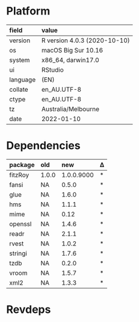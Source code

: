 # Platform

|field    |value                        |
|:--------|:----------------------------|
|version  |R version 4.0.3 (2020-10-10) |
|os       |macOS Big Sur 10.16          |
|system   |x86_64, darwin17.0           |
|ui       |RStudio                      |
|language |(EN)                         |
|collate  |en_AU.UTF-8                  |
|ctype    |en_AU.UTF-8                  |
|tz       |Australia/Melbourne          |
|date     |2022-01-10                   |

# Dependencies

|package |old   |new        |Δ  |
|:-------|:-----|:----------|:--|
|fitzRoy |1.0.0 |1.0.0.9000 |*  |
|fansi   |NA    |0.5.0      |*  |
|glue    |NA    |1.6.0      |*  |
|hms     |NA    |1.1.1      |*  |
|mime    |NA    |0.12       |*  |
|openssl |NA    |1.4.6      |*  |
|readr   |NA    |2.1.1      |*  |
|rvest   |NA    |1.0.2      |*  |
|stringi |NA    |1.7.6      |*  |
|tzdb    |NA    |0.2.0      |*  |
|vroom   |NA    |1.5.7      |*  |
|xml2    |NA    |1.3.3      |*  |

# Revdeps

